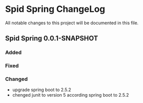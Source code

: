 # Spid Spring ChangeLog

All notable changes to this project will be documented in this file.

## Spid Spring 0.0.1-SNAPSHOT

### Added

### Fixed

### Changed

-   upgrade spring boot to 2.5.2
-   chenged junit to version 5 according spring boot to 2.5.2
